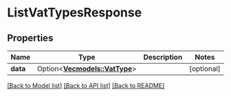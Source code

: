 # ListVatTypesResponse

## Properties

Name | Type | Description | Notes
------------ | ------------- | ------------- | -------------
**data** | Option<[**Vec<models::VatType>**](VatType.md)> |  | [optional]

[[Back to Model list]](../README.md#documentation-for-models) [[Back to API list]](../README.md#documentation-for-api-endpoints) [[Back to README]](../README.md)


